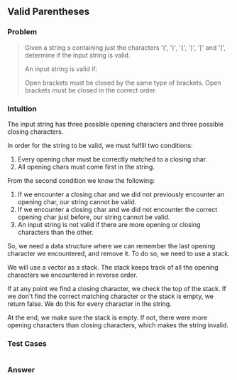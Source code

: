 ## Valid Parentheses

### Problem

> Given a string s containing just the characters '(', ')', '{', '}', '[' and ']', determine if the input string is valid.
>
> An input string is valid if:
>
> Open brackets must be closed by the same type of brackets.
> Open brackets must be closed in the correct order.

### Intuition

The input string has three possible opening characters and three
possible closing characters.

In order for the string to be valid, we must fulfill two conditions:

1. Every opening char must be correctly matched to a closing char.
2. All opening chars must come first in the string.

From the second condition we know the following:

1. If we encounter a closing char and we did not previously encounter an
   opening char, our string cannot be valid.
2. If we encounter a closing char and we did not encounter the correct
   opening char just before, our string cannot be valid.
3. An input string is not valid if there are more opening or closing
   characters than the other.

So, we need a data structure where we can remember the last opening
character we encountered, and remove it. To do so, we need to use a
stack.

We will use a vector as a stack. The stack keeps track of all the
opening characters we encountered in reverse order.

If at any point we find a closing character, we check the top of the
stack. If we don't find the correct matching character or the stack is
empty, we return false. We do this for every character in the string.

At the end, we make sure the stack is empty. If not, there were more
opening characters than closing characters, which makes the string
invalid.

### Test Cases

```{.rs include=src/questions/valid_parentheses.rs startLine=3 endLine=27}

```

### Answer

```{.rs include=src/questions/valid_parentheses.rs startLine=29 endLine=36}

```
